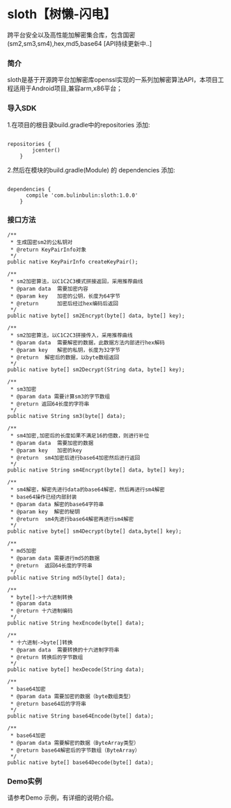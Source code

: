 # sloth【树懒-闪电】
跨平台安全以及高性能加解密集合库，包含国密(sm2,sm3,sm4),hex,md5,base64 [API持续更新中..]

### 简介
sloth是基于开源跨平台加解密库openssl实现的一系列加解密算法API，本项目工程适用于Android项目,兼容arm,x86平台；

### 导入SDK

1.在项目的根目录build.gradle中的repositories 添加:
```

repositories {
        jcenter()
    }

```
2.然后在模块的build.gradle(Module) 的 dependencies 添加:
```

dependencies {
      compile 'com.bulinbulin:sloth:1.0.0'
    }

```



### 接口方法

```
/**
 * 生成国密sm2的公私钥对
 * @return KeyPairInfo对象
 */
public native KeyPairInfo createKeyPair();
```

```
/**
 * sm2加密算法，以C1C2C3模式拼接返回，采用推荐曲线
 * @param data  需要加密内容
 * @param key   加密的公钥，长度为64字节
 * @return      加密后经过hex编码后返回
 */
public native byte[] sm2Encrypt(byte[] data, byte[] key);
```

```
/**
 * sm2加密算法，以C1C2C3拼接传入，采用推荐曲线
 * @param data  需要解密的数据，此数据方法内部进行hex解码
 * @param key   解密的私钥，长度为32字节
 * @return  解密后的数据，以byte数组返回
 */
public native byte[] sm2Decrypt(String data, byte[] key);
```

```
/**
 * sm3加密
 * @param data 需要计算sm3的字节数组
 * @return 返回64长度的字符串
 */
public native String sm3(byte[] data);
```

```
/**
 * sm4加密,加密后的长度如果不满足16的倍数，则进行补位
 * @param data  需要加密的数据
 * @param key   加密的key
 * @return  sm4加密后进行base64加密然后进行返回
 */
public native String sm4Encrypt(byte[] data, byte[] key);
```

```
/**
 * sm4解密，解密先进行data的base64解密，然后再进行sm4解密
 * base64操作已经内部封装
 * @param data 解密的base64字符串
 * @param key  解密的秘钥
 * @return  sm4先进行base64解密再进行sm4解密
 */
public native byte[] sm4Decrypt(byte[] data,byte[] key);
```

```
/**
 * md5加密
 * @param data 需要进行md5的数据
 * @return  返回64长度的字符串
 */
public native String md5(byte[] data);
```

```
/**
 * byte[]->十六进制转换
 * @param data
 * @return 十六进制编码
 */
public native String hexEncode(byte[] data);
```

```
/**
 * 十六进制->byte[]转换
 * @param data  需要转换的十六进制字符串
 * @return 转换后的字节数组
 */
public native byte[] hexDecode(String data);
```

```
/**
 * base64加密
 * @param data 需要加密的数据（byte数组类型）
 * @return base64后的字符串
 */
public native String base64Encode(byte[] data);

```

```
/**
 * base64加密
 * @param data 需要解密的数据（ByteArray类型）
 * @return base64解密后的字节数组（ByteArray）
 */
public native byte[] base64Decode(byte[] data);
```



### Demo实例

请参考Demo 示例，有详细的说明介绍。

